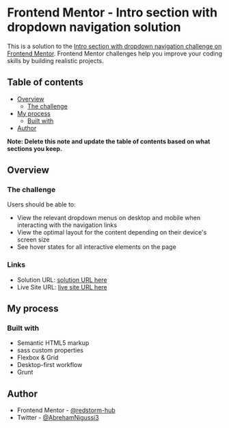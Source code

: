 # Frontend Mentor - Intro section with dropdown navigation solution

This is a solution to the [Intro section with dropdown navigation challenge on Frontend Mentor](https://www.frontendmentor.io/challenges/intro-section-with-dropdown-navigation-ryaPetHE5). Frontend Mentor challenges help you improve your coding skills by building realistic projects.

## Table of contents

- [Overview](#overview)
  - [The challenge](#the-challenge)
- [My process](#my-process)
  - [Built with](#built-with)
- [Author](#author)

**Note: Delete this note and update the table of contents based on what sections you keep.**

## Overview

### The challenge

Users should be able to:

- View the relevant dropdown menus on desktop and mobile when interacting with the navigation links
- View the optimal layout for the content depending on their device's screen size
- See hover states for all interactive elements on the page

### Links

- Solution URL: [solution URL here](https://www.frontendmentor.io/solutions/introsectionwithdropdownnavigationmain-using-sass-and-grunt-SJ0PfgVB9)
- Live Site URL: [live site URL here](https://intro-section-ab.netlify.app/)

## My process

### Built with

- Semantic HTML5 markup
- sass custom properties
- Flexbox & Grid
- Desktop-first workflow
- Grunt

## Author

- Frontend Mentor - [@redstorm-hub](https://www.frontendmentor.io/profile/redstorm-hub)
- Twitter - [@AbrehamNigussi3](https://twitter.com/AbrehamNigussi3?t=4SLckC1gXkx9nfhMNiXBmA&s=09)
